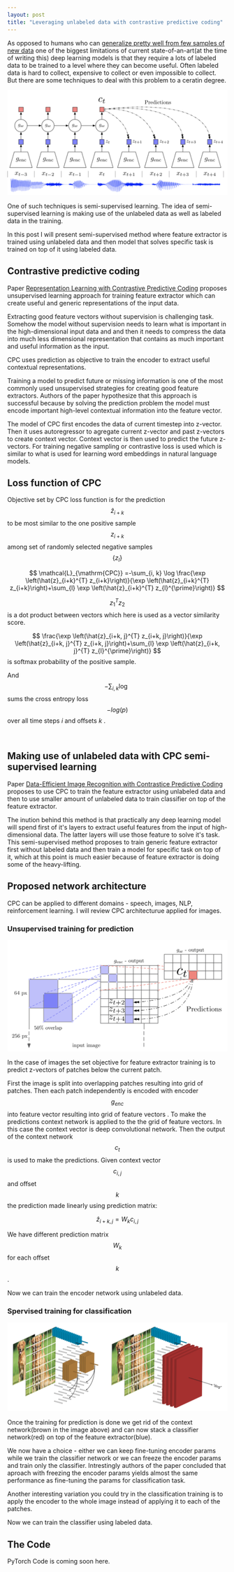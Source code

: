```yaml
---
layout: post
title: "Leveraging unlabeled data with contrastive predictive coding"
---
```


As opposed to humans who can [generalize pretty well from few samples of new data](https://youtu.be/Ucp0TTmvqOE?t=7091) one of the biggest limitations of current state-of-an-art(at the time of writing this) deep learning models is that they require a lots of labeled data to be trained to a level where they can become useful. Often labeled data is hard to collect, expensive to collect or even impossible to collect. But there are some techniques to deal with this problem to a ceratin degree.

![img1](/img/contrastive_predictive_coding/overview.png)

One of such techniques is semi-supervised learning. The idea of semi-supervised learning is making use of the unlabeled data as well as labeled data in the training.

In this post I will present semi-supervised method where feature extractor is trained using unlabeled data and then model that solves specific task is trained on top of it using labeled data.

## Contrastive predictive coding

Paper [Representation Learning with Contrastive Predictive Coding](https://arxiv.org/abs/1807.03748) proposes unsupervised learning approach for training feature extractor which can create useful and generic representations of the input data.

Extracting good feature vectors without supervision is challenging task. Somehow the model without supervision needs to learn what is important in the high-dimensional input data and and then it needs to compress the data into much less dimensional representation that contains as much important and useful information as the input.

CPC uses prediction as objective to train the encoder to extract useful contextual representations.

Training a model to predict future or missing information is one of the most commonly used unsupervised strategies for creating good feature extractors. Authors of the paper hypothesize that this approach is successful because by solving the prediction problem the model must encode important high-level contextual information into the feature vector.

The model of CPC first encodes the data of current timestep into z-vector. Then it uses autoregressor to agregate current z-vector and past z-vectors to create context vector. Context vector is then used to predict the future z-vectors. For training negative sampling or contrastive loss is used which is similar to what is used for learning word embeddings in natural language models.


## Loss function of CPC

Objective set by CPC loss function is for the prediction $$ \hat{z}_{i+k} $$ to be most similar to the one positive sample $$ z_{i+k} $$ among set of randomly selected negative samples $$ \{ z_l \} $$


$$
\mathcal{L}_{\mathrm{CPC}} =-\sum_{i, k} \log \frac{\exp \left(\hat{z}_{i+k}^{T} z_{i+k}\right)}{\exp \left(\hat{z}_{i+k}^{T} z_{i+k}\right)+\sum_{l} \exp \left(\hat{z}_{i+k}^{T} z_{l}^{\prime}\right)}
$$

$$ z_1^{T} z_2 $$ is a dot product between vectors which here is used as a vector similarity score.

$$ \frac{\exp \left(\hat{z}_{i+k, j}^{T} z_{i+k, j}\right)}{\exp \left(\hat{z}_{i+k, j}^{T} z_{i+k, j}\right)+\sum_{l} \exp \left(\hat{z}_{i+k, j}^{T} z_{l}^{\prime}\right)} $$ is softmax probability of the positive sample.

And $$ -\sum_{i, k} \log \ $$ sums the cross entropy loss $$ -log(p) $$ over all time steps $i$ and offsets $k$  . 

<br>

## Making use of unlabeled data with CPC semi-supervised learning

Paper [Data-Efficient Image Recognition with Contrastice Predictive Coding](https://arxiv.org/abs/1905.09272) proposes to use CPC to train the feature extractor using unlabeled data and then to use smaller amount of unlabeled data to train classifier on top of the feature extractor. 

The inution behind this method is that practically any deep learning model will spend first of it's layers to extract useful features from the input of high-dimensional data. The latter layers will use those feature to solve it's task. This semi-supervised method proposes to train generic feature extractor first without labeled data and then train a model for specific task on top of it, which at this point is much easier because of feature extractor is doing some of the heavy-lifting. 

## Proposed network architecture

CPC can be applied to different domains - speech, images, NLP, reinforcement learning. I will review CPC architecturue applied for images.

### Unsupervised training for prediction

![img2](/img/contrastive_predictive_coding/cnn_architecuture.png)

In the case of images the set objective for feature extractor training is to predict z-vectors of patches below the current patch.

First the image is split into overlapping patches resulting into grid of patches. Then each patch independently is encoded with encoder $$ g_{enc} $$ into feature vector resulting into grid of feature vectors . To make the predictions context network is applied to the the grid of feature vectors. In this case the context vector is deep convolutional network. Then the output of the context network  $$ c_t $$ is used to make the predictions. Given context vector $$ c_{i,j} $$ and offset $$ k $$ the prediction made linearly using prediction matrix:

$$  \hat{z}_{i+k, j}=W_{k} c_{i, j} $$

We have different prediction matrix $$ W_{k} $$ for each offset $$ k $$. 

Now we can train the encoder network using unlabeled data.

### Spervised training for classification

![img3](/img/contrastive_predictive_coding/classifier.png)

Once the training for prediction is done we get rid of the context network(brown in the image above) and can now stack a classifier network(red) on top of the feature extractor(blue).

We now have a choice - either we can keep fine-tuning encoder params while we train the classifier network or we can freeze the encoder params and train only the classifier. Intrestingly authors of the paper concluded that aproach with freezing the encoder params yields almost the same performance as fine-tuning the params for classification task.

Another interesting variation you could try in the classification training is to apply the encoder to the whole image instead of applying it to each of the patches.

Now we can train the classifier using labeled data.

## The Code

PyTorch Code is coming soon here.

